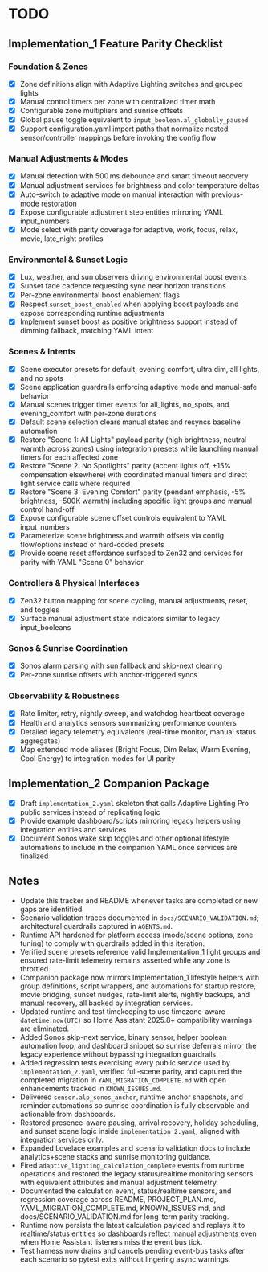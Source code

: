 # TODO

## Implementation_1 Feature Parity Checklist

### Foundation & Zones
- [x] Zone definitions align with Adaptive Lighting switches and grouped lights
- [x] Manual control timers per zone with centralized timer math
- [x] Configurable zone multipliers and sunrise offsets
- [x] Global pause toggle equivalent to `input_boolean.al_globally_paused`
- [x] Support configuration.yaml import paths that normalize nested sensor/controller mappings before invoking the config flow

### Manual Adjustments & Modes
- [x] Manual detection with 500 ms debounce and smart timeout recovery
- [x] Manual adjustment services for brightness and color temperature deltas
- [x] Auto-switch to adaptive mode on manual interaction with previous-mode restoration
- [x] Expose configurable adjustment step entities mirroring YAML input_numbers
- [x] Mode select with parity coverage for adaptive, work, focus, relax, movie, late_night profiles

### Environmental & Sunset Logic
- [x] Lux, weather, and sun observers driving environmental boost events
- [x] Sunset fade cadence requesting sync near horizon transitions
- [x] Per-zone environmental boost enablement flags
- [x] Respect `sunset_boost_enabled` when applying boost payloads and expose corresponding runtime adjustments
- [x] Implement sunset boost as positive brightness support instead of dimming fallback, matching YAML intent

### Scenes & Intents
- [x] Scene executor presets for default, evening comfort, ultra dim, all lights, and no spots
- [x] Scene application guardrails enforcing adaptive mode and manual-safe behavior
- [x] Manual scenes trigger timer events for all_lights, no_spots, and evening_comfort with per-zone durations
- [x] Default scene selection clears manual states and resyncs baseline automation
- [x] Restore "Scene 1: All Lights" payload parity (high brightness, neutral warmth across zones) using integration presets while launching manual timers for each affected zone
- [x] Restore "Scene 2: No Spotlights" parity (accent lights off, +15% compensation elsewhere) with coordinated manual timers and direct light service calls where required
- [x] Restore "Scene 3: Evening Comfort" parity (pendant emphasis, -5% brightness, -500K warmth) including specific light groups and manual control hand-off
- [x] Expose configurable scene offset controls equivalent to YAML input_numbers
- [x] Parameterize scene brightness and warmth offsets via config flow/options instead of hard-coded presets
- [x] Provide scene reset affordance surfaced to Zen32 and services for parity with YAML "Scene 0" behavior

### Controllers & Physical Interfaces
- [x] Zen32 button mapping for scene cycling, manual adjustments, reset, and toggles
- [x] Surface manual adjustment state indicators similar to legacy input_booleans

### Sonos & Sunrise Coordination
- [x] Sonos alarm parsing with sun fallback and skip-next clearing
- [x] Per-zone sunrise offsets with anchor-triggered syncs

### Observability & Robustness
- [x] Rate limiter, retry, nightly sweep, and watchdog heartbeat coverage
- [x] Health and analytics sensors summarizing performance counters
- [x] Detailed legacy telemetry equivalents (real-time monitor, manual status aggregates)
- [x] Map extended mode aliases (Bright Focus, Dim Relax, Warm Evening, Cool Energy) to integration modes for UI parity

## Implementation_2 Companion Package
- [x] Draft `implementation_2.yaml` skeleton that calls Adaptive Lighting Pro public services instead of replicating logic
- [x] Provide example dashboard/scripts mirroring legacy helpers using integration entities and services
- [x] Document Sonos wake skip toggles and other optional lifestyle automations to include in the companion YAML once services are finalized

## Notes
- Update this tracker and README whenever tasks are completed or new gaps are identified.
- Scenario validation traces documented in `docs/SCENARIO_VALIDATION.md`; architectural guardrails captured in `AGENTS.md`.
- Runtime API hardened for platform access (mode/scene options, zone tuning) to comply with guardrails added in this iteration.
- Verified scene presets reference valid Implementation_1 light groups and ensured rate-limit telemetry remains asserted while any zone is throttled.
- Companion package now mirrors Implementation_1 lifestyle helpers with group definitions, script wrappers, and automations for startup restore, movie bridging, sunset nudges, rate-limit alerts, nightly backups, and manual recovery, all backed by integration services.
- Updated runtime and test timekeeping to use timezone-aware `datetime.now(UTC)` so Home Assistant 2025.8+ compatibility warnings are eliminated.
- Added Sonos skip-next service, binary sensor, helper boolean automation loop, and dashboard snippet so sunrise deferrals mirror the legacy experience without bypassing integration guardrails.
- Added regression tests exercising every public service used by `implementation_2.yaml`, verified full-scene parity, and captured the completed migration in `YAML_MIGRATION_COMPLETE.md` with open enhancements tracked in `KNOWN_ISSUES.md`.
- Delivered `sensor.alp_sonos_anchor`, runtime anchor snapshots, and reminder automations so sunrise coordination is fully observable and actionable from dashboards.
- Restored presence-aware pausing, arrival recovery, holiday scheduling, and sunset scene logic inside `implementation_2.yaml`, aligned with integration services only.
- Expanded Lovelace examples and scenario validation docs to include analytics+scene stacks and sunrise monitoring guidance.
- Fired `adaptive_lighting_calculation_complete` events from runtime operations and restored the legacy status/realtime monitoring sensors with equivalent attributes and manual adjustment telemetry.
- Documented the calculation event, status/realtime sensors, and regression coverage across README, PROJECT_PLAN.md, YAML_MIGRATION_COMPLETE.md, KNOWN_ISSUES.md, and docs/SCENARIO_VALIDATION.md for long-term parity tracking.
- Runtime now persists the latest calculation payload and replays it to realtime/status entities so dashboards reflect manual adjustments even when Home Assistant listeners miss the event bus tick.
- Test harness now drains and cancels pending event-bus tasks after each scenario so pytest exits without lingering async warnings.
